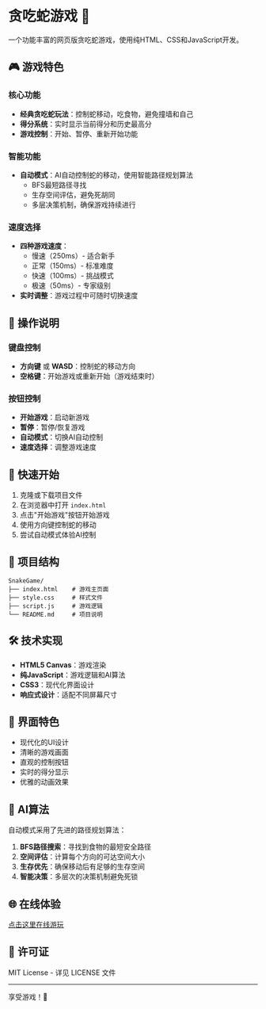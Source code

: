 # 贪吃蛇游戏 🐍

一个功能丰富的网页版贪吃蛇游戏，使用纯HTML、CSS和JavaScript开发。

## 🎮 游戏特色

### 核心功能
- **经典贪吃蛇玩法**：控制蛇移动，吃食物，避免撞墙和自己
- **得分系统**：实时显示当前得分和历史最高分
- **游戏控制**：开始、暂停、重新开始功能

### 智能功能
- **自动模式**：AI自动控制蛇的移动，使用智能路径规划算法
  - BFS最短路径寻找
  - 生存空间评估，避免死胡同
  - 多层决策机制，确保游戏持续进行

### 速度选择
- **四种游戏速度**：
  - 慢速（250ms）- 适合新手
  - 正常（150ms）- 标准难度
  - 快速（100ms）- 挑战模式
  - 极速（50ms）- 专家级别
- **实时调整**：游戏过程中可随时切换速度

## 🎯 操作说明

### 键盘控制
- **方向键** 或 **WASD**：控制蛇的移动方向
- **空格键**：开始游戏或重新开始（游戏结束时）

### 按钮控制
- **开始游戏**：启动新游戏
- **暂停**：暂停/恢复游戏
- **自动模式**：切换AI自动控制
- **速度选择**：调整游戏速度

## 🚀 快速开始

1. 克隆或下载项目文件
2. 在浏览器中打开 `index.html`
3. 点击"开始游戏"按钮开始游戏
4. 使用方向键控制蛇的移动
5. 尝试自动模式体验AI控制

## 📁 项目结构

```
SnakeGame/
├── index.html    # 游戏主页面
├── style.css     # 样式文件
├── script.js     # 游戏逻辑
└── README.md     # 项目说明
```

## 🛠️ 技术实现

- **HTML5 Canvas**：游戏渲染
- **纯JavaScript**：游戏逻辑和AI算法
- **CSS3**：现代化界面设计
- **响应式设计**：适配不同屏幕尺寸

## 🎨 界面特色

- 现代化的UI设计
- 清晰的游戏画面
- 直观的控制按钮
- 实时的得分显示
- 优雅的动画效果

## 🤖 AI算法

自动模式采用了先进的路径规划算法：

1. **BFS路径搜索**：寻找到食物的最短安全路径
2. **空间评估**：计算每个方向的可达空间大小
3. **生存优先**：确保移动后有足够的生存空间
4. **智能决策**：多层次的决策机制避免死锁

## 🌐 在线体验

[点击这里在线游玩](https://your-username.github.io/SnakeGame/)

## 📄 许可证

MIT License - 详见 LICENSE 文件

---

享受游戏！🎉